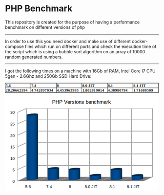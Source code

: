 # PHP Benchmark
This repository is created for the purpose of having a performance benchmark on different versions of php

***
In order to use this you need docker and make use of different docker-compose files which run on different ports and 
check the execution time of the script which is using a bubble sort algorithm on an array of 10000 random generated numbers.
 
 ***
 I got the following times on a machine with 16Gb of RAM, Intel Core I7 CPU 5gen - 2.6Ghz and 250Gb SSD Hard Drive:

![table.png](table.png)
![chart.png](chart.png)
 
